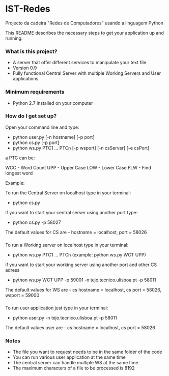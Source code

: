 # IST-Redes
Projecto da cadeira "Redes de Computadores" usando a linguagem Python

This README describes the necessary steps to get your application up and running.

### What is this project? ###

* A server that offer different services to manipulate your text file.
* Version 0.9
* Fully functional Central Server with multiple Working Servers and User applications

### Minimum requirements ###

* Python 2.7 installed on your computer

### How do I get set up? ###

Open your command line and type:

* python user.py [-n hostname] [-p port]
* python cs.py [-p port]
* python ws.py PTC1 ... PTCn [-p wsport] [-n csServer] [-e csPort]

a PTC can be:

WCC - Word Count
UPP - Upper Case
LOW - Lower Case
FLW - Find longest word

Example: 

To run the Central Server on localhost type in your terminal: 

* python cs.py 

if you want to start your central server using another port type: 

* python cs.py -p 58027

The default values for CS are - hostname = localhost, port = 58026

###

To run a Working server on localhost type in your terminal: 

* python ws.py PTC1 ... PTCn (example: python ws.py WCT UPP) 

if you want to start your working server using another port and other CS adress

* python ws.py WCT UPP -p 59001 -n tejo.tecnico.ulisboa.pt -p 58011

The default values for WS are - cs hostname = localhost, cs port = 58026, wsport = 59000

###

To run user application just type in your terminal: 

* python user.py -n tejo.tecnico.ulisboa.pt -p 58011

The default values user are - cs hostname = localhost, cs port = 58026



### Notes ###

* The file you want to request needs to be in the same folder of the code
* You can run various user application at the same time
* The central server can handle multiple WS at the same time
* The maximum characters of a file to be processed is 8192
